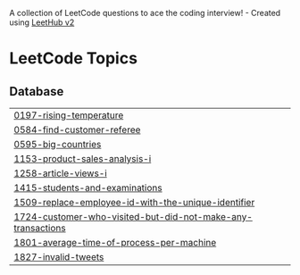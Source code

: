 A collection of LeetCode questions to ace the coding interview! - Created using [LeetHub v2](https://github.com/arunbhardwaj/LeetHub-2.0)
<!---LeetCode Topics Start-->
# LeetCode Topics
## Database
|  |
| ------- |
| [0197-rising-temperature](https://github.com/Rupak-18/SQL-50/tree/master/0197-rising-temperature) |
| [0584-find-customer-referee](https://github.com/Rupak-18/SQL-50/tree/master/0584-find-customer-referee) |
| [0595-big-countries](https://github.com/Rupak-18/SQL-50/tree/master/0595-big-countries) |
| [1153-product-sales-analysis-i](https://github.com/Rupak-18/SQL-50/tree/master/1153-product-sales-analysis-i) |
| [1258-article-views-i](https://github.com/Rupak-18/SQL-50/tree/master/1258-article-views-i) |
| [1415-students-and-examinations](https://github.com/Rupak-18/SQL-50/tree/master/1415-students-and-examinations) |
| [1509-replace-employee-id-with-the-unique-identifier](https://github.com/Rupak-18/SQL-50/tree/master/1509-replace-employee-id-with-the-unique-identifier) |
| [1724-customer-who-visited-but-did-not-make-any-transactions](https://github.com/Rupak-18/SQL-50/tree/master/1724-customer-who-visited-but-did-not-make-any-transactions) |
| [1801-average-time-of-process-per-machine](https://github.com/Rupak-18/SQL-50/tree/master/1801-average-time-of-process-per-machine) |
| [1827-invalid-tweets](https://github.com/Rupak-18/SQL-50/tree/master/1827-invalid-tweets) |
<!---LeetCode Topics End-->
